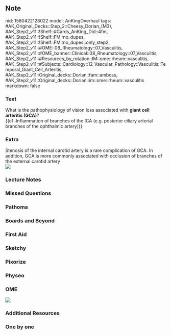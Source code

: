 ## Note
nid: 1580422128022
model: AnKingOverhaul
tags: #AK_Original_Decks::Step_2::Cheesy_Dorian_(M3), #AK_Step2_v11::!Shelf::#Cards_AnKing_Did::4fm, #AK_Step2_v11::!Shelf::FM::no_dupes, #AK_Step2_v11::!Shelf::FM::no_dupes::only_step2, #AK_Step2_v11::#OME::08_Rheumatology::07_Vasculitis, #AK_Step2_v11::#OME_banner::Clinical::08_Rheumatology::07_Vasculitis, #AK_Step2_v11::#Resources_by_rotation::IM::ome::rheum::vasculitis, #AK_Step2_v11::#Subjects::Cardiology::12_Vascular_Pathology::Vasculitis::Temporal_Giant_Cell_Arteritis, #AK_Step2_v11::Original_decks::Dorian::fam::amboss, #AK_Step2_v11::Original_decks::Dorian::im::ome::rheum::vasculitis
markdown: false

### Text
<div>
  <div>
    What is the pathophysiology of vision loss associated with
    <b>giant cell arteritis (GCA)</b>?
  </div>
  <div>
    {{c1::Inflammation of branches of the ICA (e.g. posterior
    ciliary arterial branches of the ophthalmic artery)}}
  </div>
</div>

### Extra
<div>
  Stenosis of the internal carotid artery is a rare complication of
  GCA. In addition, GCA is more commonly associated with occlusion
  of branches of the external carotid artery
</div><img src="big_5df8ef45bf7ee.jpg">

### Lecture Notes


### Missed Questions


### Pathoma


### Boards and Beyond


### First Aid


### Sketchy


### Pixorize


### Physeo


### OME
<div class="ome-widget">
  <a href=
  "https://onlinemeded.org/spa/rheumatology/vasculitis/acquire?ref=anki">
  <img src="_OME_AnkiFlashcards_Lesson_4.png"></a>
</div>

### Additional Resources


### One by one

